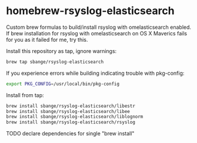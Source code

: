 homebrew-rsyslog-elasticsearch
===========================

Custom brew formulas to build/install rsyslog with omelasticsearch enabled. If brew installation for rsyslog with omelasticsearch on OS X Maverics fails for you as it failed for me, try this.

Install this repository as tap, ignore warnings:
```bash
brew tap sbange/rsyslog-elasticsearch
```

If you experience errors while building indicating trouble with pkg-config:
```bash
export PKG_CONFIG=/usr/local/bin/pkg-config
```

Install from tap:
```bash
brew install sbange/rsyslog-elasticsearch/libestr
brew install sbange/rsyslog-elasticsearch/libee
brew install sbange/rsyslog-elasticsearch/liblognorm
brew install sbange/rsyslog-elasticsearch/rsyslog
```

TODO declare dependencies for single "brew install"
